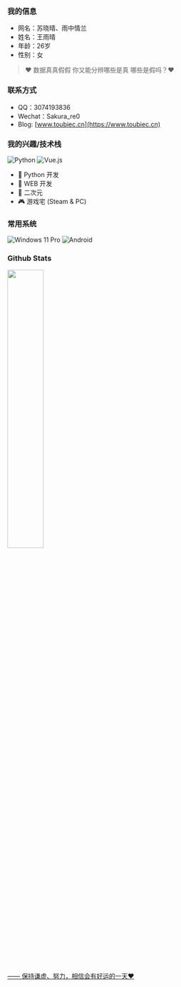 ### 我的信息

- 网名：苏晓晴、雨中情兰
- 姓名：王雨晴
- 年龄：26岁
- 性别：女
> ❤ 数据真真假假 你又能分辨哪些是真 哪些是假吗？❤
### 联系方式

- QQ：3074193836
- Wechat：Sakura_re0
- Blog: [www.toubiec.cn](https://www.toubiec.cn)

### 我的兴趣/技术栈
![Python](https://img.shields.io/badge/Python-%232b5b84?logo=python&logoColor=white) ![Vue.js](https://img.shields.io/badge/Vue.js-%2334495e?logo=vue.js)

- 🐍 Python 开发
- 🐝 WEB 开发
- 👻 二次元
- 🎮 游戏宅 (Steam & PC)

### 常用系统
![Windows 11 Pro](https://img.shields.io/badge/Windows%2011%20Pro-00adef?style=flat-square&logo=windows11&logoColor=ffffff)
![Android](https://img.shields.io/badge/Android%2014-3ddc84?style=flat-square&logo=android&logoColor=ffffff)

### Github Stats

<a href="https://github.com/Suxiaoqinx"><img src="https://github-readme-stats.vercel.app/api?username=Suxiaoqinx&show_icons=true&layout=compact&count_private=true&hide_title=true&theme=default" style="width: 40%; max-width: 40%; min-width: 40%;">
<br>

—— 保持谦虚、努力，相信会有好运的一天❤
